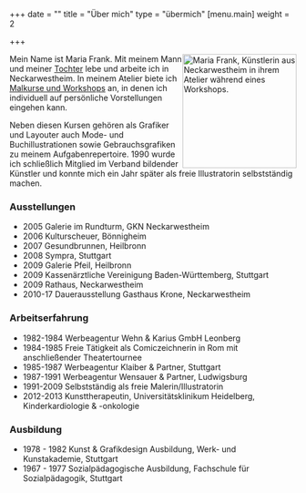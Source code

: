 +++
date = ""
title = "Über mich"
type = "übermich"
[menu.main]
weight = 2

+++
<p>
<img src="/images/about.jpg" alt="Maria Frank, Künstlerin aus Neckarwestheim in ihrem Atelier während eines Workshops." style="float:right;width:auto;height:200px;">

Mein Name ist Maria Frank. Mit meinem Mann und meiner <a href="https://www.facebook.com/ArtCommissionsSabrinaFrank/?hc_ref=ARR9arXFIz3T4Er-GgksNx6qDZwJypIJJEXeZtxddSoqpGK_FbNH8HO1ToS0nVWu1iU&fref=nf" title="Weiterleitung zu der externen Facebook-Seite für Auftragsarbeiten (Bleistiftzeichnungen) von Sabrina Frank">Tochter</a> lebe und arbeite ich in Neckarwestheim. In meinem Atelier biete ich <a href="https://www.lesarts-mariafrank.de/service/workshops/" title="Weiterleitung zu den Angeboten &ldquo;Malkurse und Workshops&rdquo; dieser Website">Malkurse und Workshops</a> an, in denen ich individuell auf persönliche Vorstellungen eingehen kann.

Neben diesen Kursen gehören als Grafiker und Layouter auch Mode- und Buchillustrationen sowie Gebrauchsgrafiken zu meinem Aufgabenrepertoire. 1990 wurde ich schließlich Mitglied im Verband bildender Künstler und konnte mich ein Jahr später als freie Illustratorin selbstständig machen.
</p>

### Ausstellungen

* 2005    Galerie im Rundturm, GKN Neckarwestheim
* 2006    Kulturscheuer, Bönnigheim
* 2007    Gesundbrunnen, Heilbronn
* 2008    Sympra, Stuttgart
* 2009    Galerie Pfeil, Heilbronn
* 2009    Kassenärztliche Vereinigung Baden-Württemberg, Stuttgart
* 2009    Rathaus, Neckarwestheim
* 2010-17 Dauerausstellung Gasthaus Krone, Neckarwestheim

### Arbeitserfahrung

* 1982-1984 Werbeagentur Wehn & Karius GmbH Leonberg
* 1984-1985 Freie Tätigkeit als Comiczeichnerin in Rom mit anschließender Theatertournee
* 1985-1987 Werbeagentur Klaiber & Partner, Stuttgart
* 1987-1991 Werbeagentur Wensauer & Partner, Ludwigsburg
* 1991-2009 Selbstständig als freie Malerin/Illustratorin
* 2012-2013 Kunsttherapeutin, Universitätsklinikum Heidelberg, Kinderkardiologie & -onkologie

### Ausbildung

* 1978 - 1982 Kunst & Grafikdesign Ausbildung, Werk- und Kunstakademie, Stuttgart
* 1967 - 1977 Sozialpädagogische Ausbildung, Fachschule für Sozialpädagogik, Stuttgart
